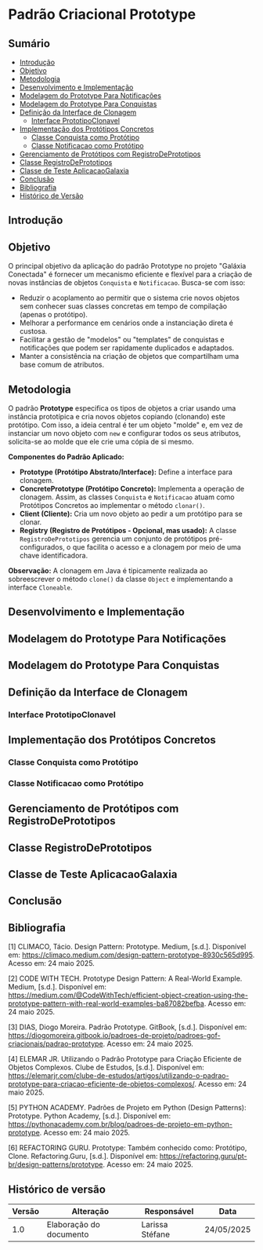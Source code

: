 # Padrão Criacional Prototype


## Sumário

- [Introdução](#introdução)
- [Objetivo](#objetivo)
- [Metodologia](#metodologia)
- [Desenvolvimento e Implementação](#desenvolvimento-e-implementação)
- [Modelagem do Prototype Para Notificações](#Modelagem-do-Prototype-Para-Notificações)
- [Modelagem do Prototype Para Conquistas](#Modelagem-do-Prototype-Para-Conquistas)
- [Definição da Interface de Clonagem](#Definição-da-Interface-de-Clonagem)
  - [Interface PrototipoClonavel](#Interface-PrototipoClonavel)
- [Implementação dos Protótipos Concretos](#Implementação-dos-Protótipos-Concretos)
  - [Classe Conquista como Protótipo](#Classe-Conquista-como-Protótipo)
  - [Classe Notificacao como Protótipo](#Classe-Notificacao-como-Protótipo)
- [Gerenciamento de Protótipos com RegistroDePrototipos](#Gerenciamento-de-Protótipos-com-RegistroDePrototipos)
- [Classe RegistroDePrototipos](#Classe-RegistroDePrototipos)
- [Classe de Teste AplicacaoGalaxia](#Classe-de-Teste-AplicacaoGalaxia)
- [Conclusão](#conclusão)
- [Bibliografia](#bibliografia)
- [Histórico de Versão](#histórico-de-versão)



## Introdução



## Objetivo


O principal objetivo da aplicação do padrão Prototype no projeto "Galáxia Conectada" é fornecer um mecanismo eficiente e flexível para a criação de novas instâncias de objetos `Conquista` e `Notificacao`. Busca-se com isso:
* Reduzir o acoplamento ao permitir que o sistema crie novos objetos sem conhecer suas classes concretas em tempo de compilação (apenas o protótipo).
* Melhorar a performance em cenários onde a instanciação direta é custosa.
* Facilitar a gestão de "modelos" ou "templates" de conquistas e notificações que podem ser rapidamente duplicados e adaptados.
* Manter a consistência na criação de objetos que compartilham uma base comum de atributos.


## Metodologia

O padrão **Prototype** especifica os tipos de objetos a criar usando uma instância prototípica e cria novos objetos copiando (clonando) este protótipo. Com isso, a ideia central é ter um objeto "molde" e, em vez de instanciar um novo objeto com `new` e configurar todos os seus atributos, solicita-se ao molde que ele crie uma cópia de si mesmo.

**Componentes do Padrão Aplicado:**

* **Prototype (Protótipo Abstrato/Interface):** Define a interface para clonagem.
* **ConcretePrototype (Protótipo Concreto):** Implementa a operação de clonagem. Assim, as classes `Conquista` e `Notificacao` atuam como Protótipos Concretos ao implementar o método `clonar()`.
* **Client (Cliente):** Cria um novo objeto ao pedir a um protótipo para se clonar.
* **Registry (Registro de Protótipos - Opcional, mas usado):** A classe `RegistroDePrototipos` gerencia um conjunto de protótipos pré-configurados, o que facilita o acesso e a clonagem por meio de uma chave identificadora.

**Observação:** A clonagem em Java é tipicamente realizada ao sobreescrever o método `clone()` da classe `Object` e implementando a interface `Cloneable`.


## Desenvolvimento e Implementação


## Modelagem do Prototype Para Notificações


## Modelagem do Prototype Para Conquistas


## Definição da Interface de Clonagem


### Interface PrototipoClonavel


## Implementação dos Protótipos Concretos


### Classe Conquista como Protótipo


### Classe Notificacao como Protótipo


## Gerenciamento de Protótipos com RegistroDePrototipos

## Classe RegistroDePrototipos

## Classe de Teste AplicacaoGalaxia

## Conclusão

## Bibliografia 

[1] CLIMACO, Tácio. Design Pattern: Prototype. Medium, [s.d.]. Disponível em: https://climaco.medium.com/design-pattern-prototype-8930c565d995. Acesso em: 24 maio 2025.

[2] CODE WITH TECH. Prototype Design Pattern: A Real-World Example. Medium, [s.d.]. Disponível em: https://medium.com/@CodeWithTech/efficient-object-creation-using-the-prototype-pattern-with-real-world-examples-ba87082befba. Acesso em: 24 maio 2025.

[3] DIAS, Diogo Moreira. Padrão Prototype. GitBook, [s.d.]. Disponível em: https://diogomoreira.gitbook.io/padroes-de-projeto/padroes-gof-criacionais/padrao-prototype. Acesso em: 24 maio 2025.

[4] ELEMAR JR. Utilizando o Padrão Prototype para Criação Eficiente de Objetos Complexos. Clube de Estudos, [s.d.]. Disponível em: https://elemarjr.com/clube-de-estudos/artigos/utilizando-o-padrao-prototype-para-criacao-eficiente-de-objetos-complexos/. Acesso em: 24 maio 2025.

[5] PYTHON ACADEMY. Padrões de Projeto em Python (Design Patterns): Prototype. Python Academy, [s.d.]. Disponível em: https://pythonacademy.com.br/blog/padroes-de-projeto-em-python-prototype. Acesso em: 24 maio 2025.

[6] REFACTORING GURU. Prototype: Também conhecido como: Protótipo, Clone. Refactoring.Guru, [s.d.]. Disponível em: https://refactoring.guru/pt-br/design-patterns/prototype. Acesso em: 24 maio 2025.



## Histórico de versão

| Versão | Alteração | Responsável | Data |
| - | - | - | - |
| 1.0 | Elaboração do documento| Larissa Stéfane | 24/05/2025 |
